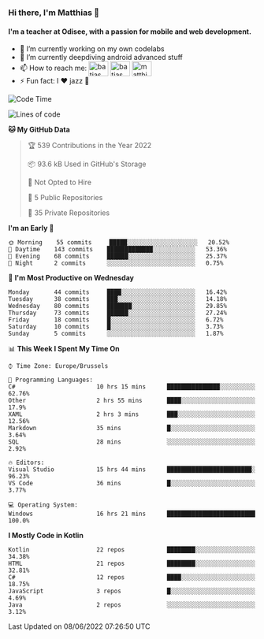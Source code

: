 ### Hi there, I'm Matthias 👋

#### I'm a teacher at Odisee, with a passion for mobile and web development.

- 🔭 I’m currently working on my own codelabs
- 🌱 I’m currently deepdiving android advanced stuff
- 📫 How to reach me: <a href="https://dev.to/batjas" target="_blank"><img align="center" src="https://raw.githubusercontent.com/rahuldkjain/github-profile-readme-generator/master/src/images/icons/Social/devto.svg" alt="batjas" height="30" width="40" /></a>
<a href="https://twitter.com/batjas" target="_blank"><img align="center" src="https://raw.githubusercontent.com/rahuldkjain/github-profile-readme-generator/master/src/images/icons/Social/twitter.svg" alt="batjas" height="30" width="40" /></a>
<a href="https://linkedin.com/in/matthiasdruwé" target="_blank"><img align="center" src="https://raw.githubusercontent.com/rahuldkjain/github-profile-readme-generator/master/src/images/icons/Social/linked-in-alt.svg" alt="matthiasdruwé" height="30" width="40" /></a>
- ⚡ Fun fact: I ❤ jazz 🎷


<!--START_SECTION:waka-->
![Code Time](http://img.shields.io/badge/Code%20Time-320%20hrs%204%20mins-blue)

![Lines of code](https://img.shields.io/badge/From%20Hello%20World%20I%27ve%20Written-223%20Thousand%20lines%20of%20code-blue)

**🐱 My GitHub Data** 

> 🏆 539 Contributions in the Year 2022
 > 
> 📦 93.6 kB Used in GitHub's Storage 
 > 
> 🚫 Not Opted to Hire
 > 
> 📜 5 Public Repositories 
 > 
> 🔑 35 Private Repositories  
 > 
**I'm an Early 🐤** 

```text
🌞 Morning    55 commits     █████░░░░░░░░░░░░░░░░░░░░   20.52% 
🌆 Daytime    143 commits    █████████████░░░░░░░░░░░░   53.36% 
🌃 Evening    68 commits     ██████░░░░░░░░░░░░░░░░░░░   25.37% 
🌙 Night      2 commits      ░░░░░░░░░░░░░░░░░░░░░░░░░   0.75%

```
📅 **I'm Most Productive on Wednesday** 

```text
Monday       44 commits     ████░░░░░░░░░░░░░░░░░░░░░   16.42% 
Tuesday      38 commits     ███░░░░░░░░░░░░░░░░░░░░░░   14.18% 
Wednesday    80 commits     ███████░░░░░░░░░░░░░░░░░░   29.85% 
Thursday     73 commits     ██████░░░░░░░░░░░░░░░░░░░   27.24% 
Friday       18 commits     █░░░░░░░░░░░░░░░░░░░░░░░░   6.72% 
Saturday     10 commits     █░░░░░░░░░░░░░░░░░░░░░░░░   3.73% 
Sunday       5 commits      ░░░░░░░░░░░░░░░░░░░░░░░░░   1.87%

```


📊 **This Week I Spent My Time On** 

```text
⌚︎ Time Zone: Europe/Brussels

💬 Programming Languages: 
C#                       10 hrs 15 mins      ███████████████░░░░░░░░░░   62.76% 
Other                    2 hrs 55 mins       ████░░░░░░░░░░░░░░░░░░░░░   17.9% 
XAML                     2 hrs 3 mins        ███░░░░░░░░░░░░░░░░░░░░░░   12.56% 
Markdown                 35 mins             █░░░░░░░░░░░░░░░░░░░░░░░░   3.64% 
SQL                      28 mins             ░░░░░░░░░░░░░░░░░░░░░░░░░   2.92%

🔥 Editors: 
Visual Studio            15 hrs 44 mins      ████████████████████████░   96.23% 
VS Code                  36 mins             █░░░░░░░░░░░░░░░░░░░░░░░░   3.77%

💻 Operating System: 
Windows                  16 hrs 21 mins      █████████████████████████   100.0%

```

**I Mostly Code in Kotlin** 

```text
Kotlin                   22 repos            ████████░░░░░░░░░░░░░░░░░   34.38% 
HTML                     21 repos            ████████░░░░░░░░░░░░░░░░░   32.81% 
C#                       12 repos            ████░░░░░░░░░░░░░░░░░░░░░   18.75% 
JavaScript               3 repos             █░░░░░░░░░░░░░░░░░░░░░░░░   4.69% 
Java                     2 repos             ░░░░░░░░░░░░░░░░░░░░░░░░░   3.12%

```



 Last Updated on 08/06/2022 07:26:50 UTC
<!--END_SECTION:waka-->
